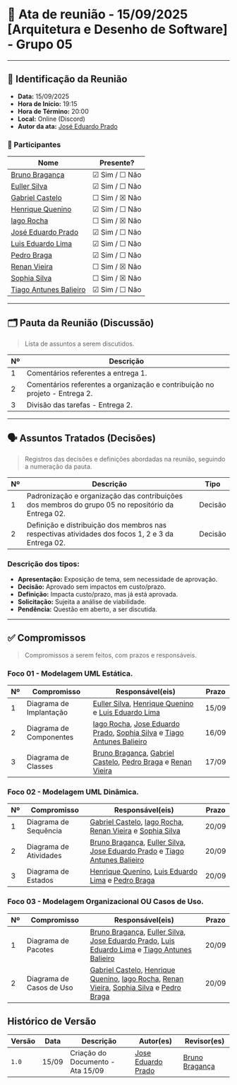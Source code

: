 # 📝 Ata de reunião - 15/09/2025 [Arquitetura e Desenho de Software] - Grupo 05

---

## 📌 Identificação da Reunião

- **Data:**  15/09/2025
- **Hora de Início:**  19:15
- **Hora de Término:**  20:00
- **Local:**  Online (Discord)
- **Autor da ata:**  [José Eduardo Prado](https://github.com/jevprado)


### 👥 Participantes

| Nome | Presente? |
|------|-----------|
|[Bruno Bragança](https://github.com/BrunoBReis)| ☑ Sim / ☐ Não |
|[Euller Silva](https://github.com/Potatoyz908)| ☑ Sim / ☐ Não |
|[Gabriel Castelo](https://github.com/GabrielCastelo-31)| ☐ Sim / ☒ Não |
|[Henrique Quenino](https://github.com/henriquecq)| ☑ Sim / ☐ Não |
|[Iago Rocha](https://github.com/iagorrr)| ☐ Sim / ☒ Não |
|[José Eduardo Prado](https://github.com/jevprado)| ☑ Sim / ☐ Não |
|[Luis Eduardo Lima](https://github.com/Luidooo)| ☑ Sim / ☐ Não |
|[Pedro Braga](https://github.com/Stain19)| ☑ Sim / ☐ Não |
|[Renan Vieira](https://github.com/R-enanVieira)| ☐ Sim / ☒ Não |
|[Sophia Silva](https://github.com/Sophiassilva)| ☐ Sim / ☒ Não |
|[Tiago Antunes Balieiro](https://github.com/tiagobalieiro)| ☑ Sim / ☐ Não |

---

## 🗂️ Pauta da Reunião (Discussão)

> Lista de assuntos a serem discutidos.

| Nº | Descrição |
|----|-----------|
| 1  | Comentários referentes a entrega 1. |
| 2  | Comentários referentes a organização e contribuição no projeto - Entrega 2. |
| 3  | Divisão das tarefas - Entrega 2.|

---

<!-- 
## 🔁 Pendências Anteriores

> Pendências de reuniões anteriores ainda não resolvidas.

| Nº | Pendência | Responsável | Prazo |
|----|-----------|-------------|-------|
| 1  | - | - | - |

---
-->

## 🗣️ Assuntos Tratados (Decisões)

> Registros das decisões e definições abordadas na reunião, seguindo a numeração da pauta.

| Nº | Descrição | Tipo |
|----|-----------|--------|
| 1  | Padronização e organização das contribuições dos membros do grupo 05 no repositório da Entrega 02.  | Decisão |
| 2  | Definição e distribuição dos membros nas respectivas atividades dos focos 1, 2 e 3 da Entrega 02. | Decisão |


### Descrição dos tipos:

- **Apresentação:** Exposição de tema, sem necessidade de aprovação.
- **Decisão:** Aprovado sem impactos em custo/prazo.
- **Definição:** Impacta custo/prazo, mas já está aprovada.
- **Solicitação:** Sujeita a análise de viabilidade.
- **Pendência:** Questão em aberto, a ser discutida.

---


## ✅ Compromissos

> Compromissos a serem feitos, com prazos e responsáveis.

### Foco 01 - Modelagem UML Estática.

| Nº | Compromisso | Responsável(eis) | Prazo |
|----|-------------|-------------|-------|
| 1  | Diagrama de Implantação | [Euller Silva](https://github.com/Potatoyz908), [Henrique Quenino](https://github.com/henriquecq) e [Luis Eduardo Lima](https://github.com/Luidooo)  | 15/09 |
| 2  | Diagrama de Componentes |[Iago Rocha](https://github.com/iagorrr), [Jose Eduardo Prado](https://github.com/jevprado), [Sophia Silva](https://github.com/Sophiassilva) e  [Tiago Antunes Balieiro](https://github.com/tiagobalieiro)   | 16/09 |
| 3  | Diagrama de Classes | [Bruno Bragança](https://github.com/BrunoBReis), [Gabriel Castelo](https://github.com/GabrielCastelo-31), [Pedro Braga](https://github.com/Stain19) e [Renan Vieira](https://github.com/R-enanVieira)  | 17/09 |

### Foco 02 - Modelagem UML Dinâmica.

| Nº | Compromisso | Responsável(eis) | Prazo |
|----|-------------|-------------|-------|
| 1  | Diagrama de Sequência  |[Gabriel Castelo](https://github.com/GabrielCastelo-31), [Iago Rocha](https://github.com/iagorrr), [Renan Vieira](https://github.com/R-enanVieira) e [Sophia Silva](https://github.com/Sophiassilva) | 20/09|
| 2  | Diagrama de Atividades  |[Bruno Bragança](https://github.com/BrunoBReis), [Euller Silva](https://github.com/Potatoyz908), [Jose Eduardo Prado](https://github.com/jevprado) e [Tiago Antunes Balieiro](https://github.com/tiagobalieiro)    | 20/09 |
| 3  | Diagrama de Estados  | [Henrique Quenino](https://github.com/henriquecq), [Luis Eduardo Lima](https://github.com/Luidooo) e [Pedro Braga](https://github.com/Stain19) | 20/09 |

### Foco 03 - Modelagem Organizacional OU Casos de Uso.

| Nº | Compromisso | Responsável(eis) | Prazo |
|----|-------------|-------------|-------|
| 1  | Diagrama de Pacotes | [Bruno Bragança](https://github.com/BrunoBReis), [Euller Silva](https://github.com/Potatoyz908), [Jose Eduardo Prado](https://github.com/jevprado), [Luis Eduardo Lima](https://github.com/Luidooo) e [Tiago Antunes Balieiro](https://github.com/tiagobalieiro) | 20/09 |
| 2  | Diagrama de Casos de Uso |[Gabriel Castelo](https://github.com/GabrielCastelo-31), [Henrique Quenino](https://github.com/henriquecq), [Iago Rocha](https://github.com/iagorrr), [Renan Vieira](https://github.com/R-enanVieira), [Sophia Silva](https://github.com/Sophiassilva) e  [Pedro Braga](https://github.com/Stain19)    | 20/09 |

## Histórico de Versão

| Versão | Data          | Descrição                          | Autor(es)     |  Revisor(es)  |
| ------ | ------------- | ---------------------------------- | ------------- | ------------- |
| `1.0`  |  15/09 |  Criação do Documento - Ata 15/09 | [Jose Eduardo Prado](https://github.com/jevprado) | [Bruno Bragança](https://github.com/BrunoBReis) |